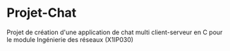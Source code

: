# Projet-Chat
Projet de création d'une application de chat multi client-serveur  en C pour le module Ingénierie des réseaux (X1IP030)
